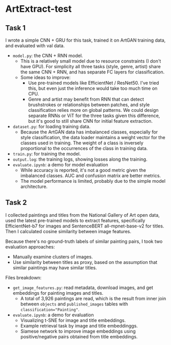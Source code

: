 # ArtExtract-test

## Task 1
I wrote a simple CNN + GRU for this task, trained it on ArtGAN training data, and evaluated with val data.
- ```model.py```: the CNN + RNN model.
  - This is a relatively small model due to resource constraints (I don't have GPU). For simplicity all three tasks (style, genre, artist) share the same CNN + RNN, and has separate FC layers for classification.
  - Some ideas to improve:
    - Use pre-trained models like EfficientNet / ResNet50. I've tried this, but even just the inference would take too much time on CPU.
    - Genre and artist may benefit from RNN that can detect brushstrokes or relationships between patches, and style classification relies more on global patterns. We could design separate RNNs or ViT for the three tasks given this difference, but it's good to still share CNN for initial feature extraction.
- ```dataset.py```: for loading training data.
  - Because the ArtGAN data has imbalanced classes, especially for style classification, the data loader maintains a weight vector for the classes used in training. The weight of a class is inversely proportional to the occurrences of the class in training data.
- ```train.py```: for training the model.
- ```output.log```: the training logs, showing losses along the training.
- ```evaluate.ipynb```: a demo for model evaluation
  - While accuracy is reported, it's not a good metric given the imbalanced classes. AUC and confusion matrix are better metrics.
  - The model performance is limited, probably due to the simple model architecture.

## Task 2
I collected paintings and titles from the National Gallery of Art open data, used the latest pre-trained models to extract features, specifically EfficientNet-b7 for images and SentenceBERT all-mpnet-base-v2 for titles. Then I calculated cosine similarity between image features.

Because there's no ground-truth labels of similar painting pairs, I took two evaluation approaches:
- Manually examine clusters of images.
- Use similarity between titles as proxy, based on the assumption that similar paintings may have similar titles.

Files breakdown:
- ```get_image_features.py```: read metadata, download images, and get embeddings for painting images and titles.
  - A total of 3,926 paintings are read, which is the result from inner join between ```objects``` and ```published_images``` tables with ```classification="Painting"```.
- ```evaluate.ipynb```: a demo for evaluation
  - Visualizing t-SNE for image and title embeddings.
  - Example retrieval task by image and title embeddinggs.
  - Siamese network to improve image embeddings using positive/negative pairs obtained from title embeddings.

